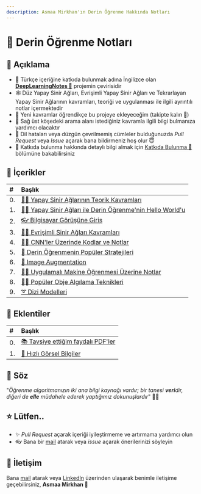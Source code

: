 ```yaml
---
description: Asmaa Mirkhan'ın Derin Öğrenme Hakkında Notları
---
```


# 💫 Derin Öğrenme Notları

## 🎤 Açıklama

* 🤝 Türkçe içeriğine katkıda bulunmak adına İngilizce olan [**DeepLearningNotes 💫**](https://dl.asmaamir.com/) projemin çevirisidir
* 🕸 Düz Yapay Sinir Ağları, Evrişimli Yapay Sinir Ağları ve Tekrarlayan Yapay Sinir Ağlarının kavramları, teoriği ve uygulanması ile ilgili ayrıntılı notlar içermektedir
* 🦋 Yeni kavramlar öğrendikçe bu projeye ekleyeceğim \(takipte kalın 🎉\)
* 🔎 Sağ üst köşedeki arama alanı istediğiniz kavramla ilgili bilgi bulmanıza yardımcı olacaktır
* 🐛 Dil hataları veya düzgün çevrilmemiş cümleler bulduğunuzda _Pull Request_ veya _Issue_ açarak bana bildirmeniz hoş olur 😇
* 🤗 Katkıda bulunma hakkında detaylı bilgi almak için [Katkıda Bulunma 🦋](contributing.md) bölümüne bakabilirsiniz

## 📑 İçerikler

| \# | Başlık |
| :--- | :--- |
| 0. | [👩‍🏫 Yapay Sinir Ağlarının Teorik Kavramları](0-nnkavramlari/) |
| 1. | [🙋‍♀️ Yapay Sinir Ağları ile Derin Öğrenme'nin Hello World'u](1-helloworld/) |
| 2. | [👓  Bilgisayar Görüşüne Giriş](2-bilgisayargoeruesuenegiris/) |
| 3. | [👩‍🏫 Evrişimli Sinir Ağları Kavramları](3-cnnkonseptleri/) |
| 4. | [👩‍🔧 CNN'ler Üzerinde Kodlar ve Notlar ](4-cnncalismalari/) |
| 5. | [🚙 Derin Öğrenmenin Popüler Stratejileri](5-dlstratejileri/) |
| 6. | [🤡 Image Augmentation](6-imageaugmentation/) |
| 7. | [👷‍♀️ Uygulamalı Makine Öğrenmesi Üzerine Notlar](7-uygulamaliml/) |
| 8. | [🕵️‍♀️ Popüler Obje Algılama Teknikleri](8-objealgilama/) |
| 9. | [➰ Dizi Modelleri](9-dizimodelleri/) |

## 💉 Eklentiler

| \# | Başlık |
| :--- | :--- |
| 0. | [📚 Tavsiye ettiğim faydalı PDF'ler](z-faydalipdfler.md) |
| 1. | [👀  Hızlı Görsel Bilgiler](z-hizligoerselbilgiler.md) |

## 🙌 Söz

"_Öğrenme algoritmanızın iki ana bilgi kaynağı vardır; bir tanesi **veri**dir, diğeri de **elle** müdahele ederek yaptığımız dokunuşlardır_" 🤔🚀

## ⭐ Lütfen..

* ✨ _Pull Request_ açarak içeriği iyileştirmeme ve artırmama yardımcı olun
* 👓 Bana bir [mail](mailto:asmaamirkhan.am@gmail.com) atarak veya _issue_ açarak önerilerinizi söyleyin

## 🤝 İletişim

Bana [mail](mailto:asmaamirkhan.am@gmail.com) atarak veya [LinkedIn](https://www.linkedin.com/in/asmaamirkhan/) üzerinden ulaşarak benimle iletişime geçebilirsiniz, **Asmaa Mirkhan 🦋**

